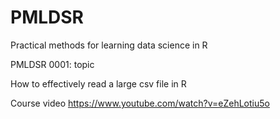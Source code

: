 # PMLDSR
Practical methods for learning data science in R

PMLDSR 0001: topic

How to effectively read a large csv file in R 

Course video
https://www.youtube.com/watch?v=eZehLotiu5o

